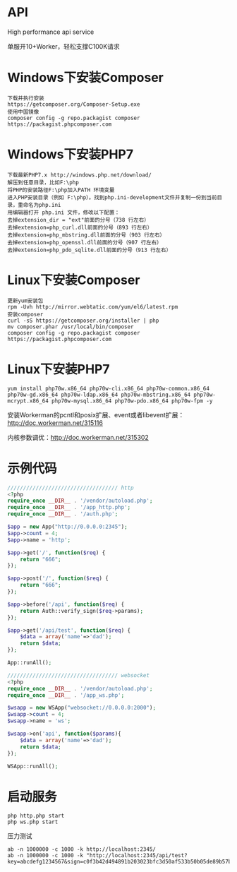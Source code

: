 API
========
High performance api service

单服开10+Worker，轻松支撑C100K请求

Windows下安装Composer
========
```
下载并执行安装
https://getcomposer.org/Composer-Setup.exe
使用中国镜像
composer config -g repo.packagist composer https://packagist.phpcomposer.com
```

Windows下安装PHP7
========
```
下载最新PHP7.x http://windows.php.net/download/
解压到任意目录，比如F:\php
将PHP的安装路径F:\php加入PATH 环境变量
进入PHP安装目录（例如 F:\php）。找到php.ini-development文件并复制一份到当前目录，重命名为php.ini
用编辑器打开 php.ini 文件，修改以下配置：
去掉extension_dir = "ext"前面的分号（738 行左右）
去掉extension=php_curl.dll前面的分号（893 行左右）
去掉extension=php_mbstring.dll前面的分号（903 行左右）
去掉extension=php_openssl.dll前面的分号（907 行左右）
去掉extension=php_pdo_sqlite.dll前面的分号（913 行左右）
```

Linux下安装Composer
========
```
更新yum安装包
rpm -Uvh http://mirror.webtatic.com/yum/el6/latest.rpm
安装composer
curl -sS https://getcomposer.org/installer | php
mv composer.phar /usr/local/bin/composer
composer config -g repo.packagist composer https://packagist.phpcomposer.com
```

Linux下安装PHP7
========
```
yum install php70w.x86_64 php70w-cli.x86_64 php70w-common.x86_64 php70w-gd.x86_64 php70w-ldap.x86_64 php70w-mbstring.x86_64 php70w-mcrypt.x86_64 php70w-mysql.x86_64 php70w-pdo.x86_64 php70w-fpm -y
```
安装Workerman的pcntl和posix扩展、event或者libevent扩展：http://doc.workerman.net/315116

内核参数调优：http://doc.workerman.net/315302

示例代码
========
```php
/////////////////////////////////// http
<?php
require_once __DIR__ . '/vendor/autoload.php';
require_once __DIR__ . '/app_http.php';
require_once __DIR__ . '/auth.php';

$app = new App("http://0.0.0.0:2345");
$app->count = 4;
$app->name = 'http';

$app->get('/', function($req) {
	return "666";
});

$app->post('/', function($req) {
	return "666";
});

$app->before('/api', function($req) {
	return Auth::verify_sign($req->params);
});

$app->get('/api/test', function($req) {
	$data = array('name'=>'dad');
	return $data;
});

App::runAll();

/////////////////////////////////// websocket
<?php
require_once __DIR__ . '/vendor/autoload.php';
require_once __DIR__ . '/app_ws.php';

$wsapp = new WSApp("websocket://0.0.0.0:2000");
$wsapp->count = 4;
$wsapp->name = 'ws';

$wsapp->on('api', function($params){
	$data = array('name'=>'dad');
	return $data;
});

WSApp::runAll();
```

启动服务
========
```
php http.php start
php ws.php start
```
压力测试
```
ab -n 1000000 -c 1000 -k http://localhost:2345/
ab -n 1000000 -c 1000 -k "http://localhost:2345/api/test?key=abcdefg1234567&sign=c0f3b42d494891b203023bfc3d50af533b50b05de89b57b2f4ec50f357ba8fc0b333444be0d02b608820ba5b7de9155b5c7bb7dad9d1bb38c962322569c5b92b"
```
